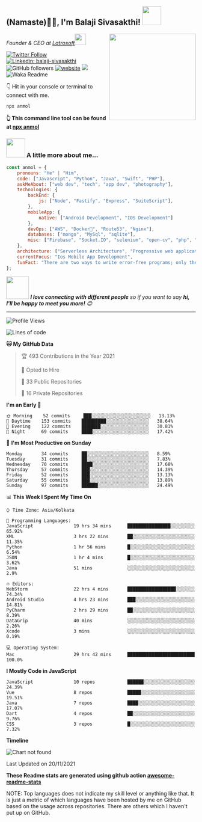 <h2>(Namaste)🙏🏻, I'm Balaji Sivasakthi! <img src="https://media.giphy.com/media/12oufCB0MyZ1Go/giphy.gif" width="50"></h2>
<img align='right' src="https://media.giphy.com/media/M9gbBd9nbDrOTu1Mqx/giphy.gif" width="230">
<p><em>Founder & CEO at <a href="http://www.latrosoft.in">Latrosoft</a><img src="https://media.giphy.com/media/WUlplcMpOCEmTGBtBW/giphy.gif" width="30"> 
</em></p>

[![Twitter Follow](https://img.shields.io/twitter/follow/iambalaji___?label=Follow)](https://twitter.com/intent/follow?screen_name=iambalaji___)
[![Linkedin: balaji-sivasakthi](https://img.shields.io/badge/-balaji-blue?style=flat-square&logo=Linkedin&logoColor=white&link=https://www.linkedin.com/in/balaji-sivaakthi/)](https://www.linkedin.com/in/balaji-sivasakhti/)
![GitHub followers](https://img.shields.io/github/followers/balaji-sivasakthi?label=Follow&style=social)
[![website](https://img.shields.io/badge/Website-46a2f1.svg?&style=flat-square&logo=Google-Chrome&logoColor=white&link=https://latrosoft.in/)](https://latrosoft.in/)
![](https://visitor-badge.glitch.me/badge?page_id=balaji-sivasakthi)
![Waka Readme](https://github.com/balaji-sivasakthi/balajisivasakthi/workflows/Waka%20Readme/badge.svg)

👇 Hit in your console or terminal to connect with me.

```bash
npx anmol
```
**👆 This command line tool can be found at [npx anmol](https://github.com/balaji-sivasakthi/npx_card)**

### <img src="https://media.giphy.com/media/VgCDAzcKvsR6OM0uWg/giphy.gif" width="50"> A little more about me...  

```javascript
const anmol = {
    pronouns: "He" | "Him",
    code: ["Javascript", "Python", "Java", "Swift", "PHP"],
    askMeAbout: ["web dev", "tech", "app dev", "photography"],
    technologies: {
        backEnd: {
            js: ["Node", "Fastify", "Express", "SuiteScript"],
        },
        mobileApp: {
            native: ["Android Development", "IOS Development"]
        },
        devOps: ["AWS", "Docker🐳", "Route53", "Nginx"],
        databases: ["mongo", "MySql", "sqlite"],
        misc: ["Firebase", "Socket.IO", "selenium", "open-cv", "php", "SuiteApp"]
    },
    architecture: ["Serverless Architecture", "Progressive web applications", "Single page applications"],
    currentFocus: "Ios Mobile App Development",
    funFact: "There are two ways to write error-free programs; only the third one works"
};
```

<img src="https://media.giphy.com/media/LnQjpWaON8nhr21vNW/giphy.gif" width="60"> <em><b>I love connecting with different people</b> so if you want to say <b>hi, I'll be happy to meet you more!</b> 😊</em>

---
<!--START_SECTION:waka-->
![Profile Views](http://img.shields.io/badge/Profile%20Views-930-blue)

![Lines of code](https://img.shields.io/badge/From%20Hello%20World%20I%27ve%20Written-1.1%20million%20lines%20of%20code-blue)

**🐱 My GitHub Data** 

> 🏆 493 Contributions in the Year 2021
 > 
> 💼 Opted to Hire
 > 
> 📜 33 Public Repositories 
 > 
> 🔑 16 Private Repositories  
 > 
**I'm an Early 🐤** 

```text
🌞 Morning    52 commits     ███░░░░░░░░░░░░░░░░░░░░░░   13.13% 
🌆 Daytime    153 commits    █████████░░░░░░░░░░░░░░░░   38.64% 
🌃 Evening    122 commits    ███████░░░░░░░░░░░░░░░░░░   30.81% 
🌙 Night      69 commits     ████░░░░░░░░░░░░░░░░░░░░░   17.42%

```
📅 **I'm Most Productive on Sunday** 

```text
Monday       34 commits     ██░░░░░░░░░░░░░░░░░░░░░░░   8.59% 
Tuesday      31 commits     ██░░░░░░░░░░░░░░░░░░░░░░░   7.83% 
Wednesday    70 commits     ████░░░░░░░░░░░░░░░░░░░░░   17.68% 
Thursday     57 commits     ███░░░░░░░░░░░░░░░░░░░░░░   14.39% 
Friday       52 commits     ███░░░░░░░░░░░░░░░░░░░░░░   13.13% 
Saturday     55 commits     ███░░░░░░░░░░░░░░░░░░░░░░   13.89% 
Sunday       97 commits     ██████░░░░░░░░░░░░░░░░░░░   24.49%

```


📊 **This Week I Spent My Time On** 

```text
⌚︎ Time Zone: Asia/Kolkata

💬 Programming Languages: 
JavaScript               19 hrs 34 mins      ████████████████░░░░░░░░░   65.92% 
XML                      3 hrs 22 mins       ██░░░░░░░░░░░░░░░░░░░░░░░   11.35% 
Python                   1 hr 56 mins        █░░░░░░░░░░░░░░░░░░░░░░░░   6.54% 
JSON                     1 hr 4 mins         █░░░░░░░░░░░░░░░░░░░░░░░░   3.62% 
Java                     51 mins             ░░░░░░░░░░░░░░░░░░░░░░░░░   2.9%

🔥 Editors: 
WebStorm                 22 hrs 4 mins       ██████████████████░░░░░░░   74.34% 
Android Studio           4 hrs 23 mins       ███░░░░░░░░░░░░░░░░░░░░░░   14.81% 
PyCharm                  2 hrs 29 mins       ██░░░░░░░░░░░░░░░░░░░░░░░   8.39% 
DataGrip                 40 mins             ░░░░░░░░░░░░░░░░░░░░░░░░░   2.26% 
Xcode                    3 mins              ░░░░░░░░░░░░░░░░░░░░░░░░░   0.19%

💻 Operating System: 
Mac                      29 hrs 42 mins      █████████████████████████   100.0%

```

**I Mostly Code in JavaScript** 

```text
JavaScript               10 repos            ██████░░░░░░░░░░░░░░░░░░░   24.39% 
Vue                      8 repos             █████░░░░░░░░░░░░░░░░░░░░   19.51% 
Java                     7 repos             ████░░░░░░░░░░░░░░░░░░░░░   17.07% 
Dart                     4 repos             ██░░░░░░░░░░░░░░░░░░░░░░░   9.76% 
CSS                      3 repos             █░░░░░░░░░░░░░░░░░░░░░░░░   7.32%

```


**Timeline**

![Chart not found](https://raw.githubusercontent.com/balaji-sivasakthi/balaji-sivasakthi/master/charts/bar_graph.png) 


 Last Updated on 20/11/2021
<!--END_SECTION:waka-->

**These Readme stats are generated using github action [awesome-readme-stats](https://github.com/balaji-sivsakthi/waka-readme-stats)**

NOTE: Top languages does not indicate my skill level or anything like that. It is just a metric of which languages have been hosted by me on GitHub based on the usage across repositories. There are others which I haven't put up on GitHub.
